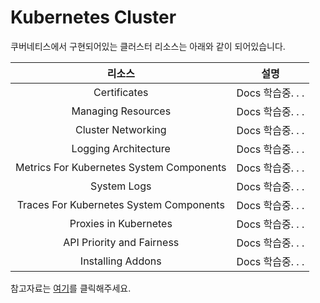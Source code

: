 # Kubernetes Cluster

쿠버네티스에서 구현되어있는 클러스터 리소스는 아래와 같이 되어있습니다.

|리소스|설명|
|:---:|:---:|
|Certificates|Docs 학습중. . . |
|Managing Resources|Docs 학습중. . . |
|Cluster Networking|Docs 학습중. . . |
|Logging Architecture|Docs 학습중. . . |
|Metrics For Kubernetes System Components|Docs 학습중. . . |
|System Logs|Docs 학습중. . . |
|Traces For Kubernetes System Components|Docs 학습중. . . |
|Proxies in Kubernetes|Docs 학습중. . . |
|API Priority and Fairness|Docs 학습중. . . |
|Installing Addons|Docs 학습중. . . |


참고자료는 [여기](https://kubernetes.io/docs/concepts/cluster-administration/)를 클릭해주세요.